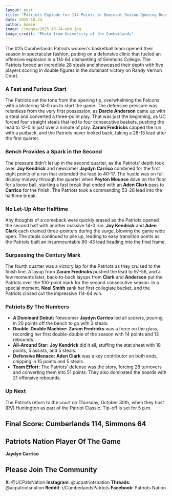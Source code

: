 ```yaml
---
layout: post
title: "Patriots Explode for 114 Points in Dominant Season-Opening Rout"
date: 2025-10-24
author: Admin
image: /images/2025-10-24-wbb.jpg
image_credit: "Photo from University of the Cumberlands"
---
```


The #25 Cumberlands Patriots women's basketball team opened their season in spectacular fashion, putting on a defensive clinic that fueled an offensive explosion in a 114-64 dismantling of Simmons College. The Patriots forced an incredible 28 steals and showcased their depth with five players scoring in double figures in the dominant victory on Randy Vernon Court.

### A Fast and Furious Start

The Patriots set the tone from the opening tip, overwhelming the Falcons with a blistering 14-0 run to start the game. The defensive pressure was relentless from the very first possession, as **Darcie Anderson** came up with a steal and converted a three-point play. That was just the beginning, as UC forced four straight steals that led to four consecutive baskets, pushing the lead to 12-0 in just over a minute of play. **Zaram Fredricks** capped the run with a putback, and the Patriots never looked back, taking a 28-15 lead after the first quarter.

### Bench Provides a Spark in the Second

The pressure didn't let up in the second quarter, as the Patriots' depth took over. **Joy Kendrick** and newcomer **Jaydyn Carrico** combined for the first eight points of a run that extended the lead to 40-17. The hustle was on full display midway through the quarter when **Peyton Mounce** dove on the floor for a loose ball, starting a fast break that ended with an **Aden Clark** pass to **Carrico** for the finish. The Patriots took a commanding 53-28 lead into the halftime break.

### No Let-Up After Halftime

Any thoughts of a comeback were quickly erased as the Patriots opened the second half with another massive 14-0 run. **Joy Kendrick** and **Aden Clark** each drained three-pointers during the surge, blowing the game wide open. The steals continued to pile up, leading to easy transition points as the Patriots built an insurmountable 80-43 lead heading into the final frame.

### Surpassing the Century Mark

The fourth quarter was a victory lap for the Patriots as they cruised to the finish line. A layup from **Zaram Fredricks** pushed the lead to 97-56, and a few moments later, back-to-back layups from **Clark** and **Anderson** put the Patriots over the 100-point mark for the second consecutive season. In a special moment, **Noel Smith** sank her first collegiate bucket, and the Patriots closed out the impressive 114-64 win.

### Patriots By The Numbers

*   **A Dominant Debut:** Newcomer **Jaydyn Carrico** led all scorers, pouring in 20 points off the bench to go with 3 steals.
*   **Double-Double Machine:** **Zaram Fredricks** was a force on the glass, recording her first double-double of the season with 14 points and 13 rebounds.
*   **All-Around Star:** **Joy Kendrick** did it all, stuffing the stat sheet with 18 points, 5 assists, and 5 steals.
*   **Defensive Menace:** **Aden Clark** was a key contributor on both ends, chipping in 15 points and 5 steals.
*   **Team Effort:** The Patriots' defense was the story, forcing 28 turnovers and converting them into 51 points. They also dominated the boards with 21 offensive rebounds.

### Up Next

The Patriots return to the court on Thursday, October 30th, when they host (RV) Huntington as part of the Patriot Classic. Tip-off is set for 5 p.m.

## Final Score: Cumberlands 114, Simmons 64

## Patriots Nation Player Of The Game
**Jaydyn Carrico**

## Please Join The Community

**X**: @UCPatsNation
**Instagram**: @ucpatriotsnation
**Threads**: @ucpatriotsnation
**Reddit**: r/CumberlandsPatriots
**Facebook**: Patriots Nation